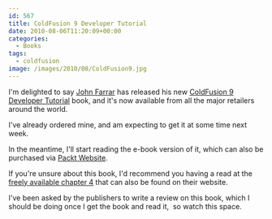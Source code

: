 ```yaml
---
id: 567
title: ColdFusion 9 Developer Tutorial
date: 2010-08-06T11:20:09+00:00
categories:
  - Books
tags:
  - coldfusion
image: /images/2010/08/ColdFusion9.jpg
---
```

I'm delighted to say <a title="John Farrar" href="http://twitter.com/sosensible" target="_blank">John Farrar</a> has released his new <a title="ColdFusion 9 Developer Tutorial" href="http://www.packtpub.com/coldfusion-9-developer-tutorial/book?utm_source=placona.co.uk&utm_medium=bookrev&utm_content=blog&utm_campaign=mdb_004149" target="_blank">ColdFusion 9 Developer Tutorial</a> book, and it's now available from all the major retailers around the world.

I've already ordered mine, and am expecting to get it at some time next week.

In the meantime, I'll start reading the e-book version of it, which can also be purchased via <a title="Packt Pub" href="http://www.packtpub.com/coldfusion-9-developer-tutorial/book?utm_source=placona.co.uk&utm_medium=bookrev&utm_content=blog&utm_campaign=mdb_004149" target="_blank">Packt Website</a>.

If you're unsure about this book, I'd recommend you having a read at the <a title="ColdFusion 9 Developer Tutorial - Free chapter 4 download" href="https://www.packtpub.com/sites/default/files/0249-chapter-4-ORM-Database-Interaction.pdf" target="_blank">freely available chapter 4</a> that can also be found on their website.

I've been asked by the publishers to write a review on this book, which I should be doing once I get the book and read it,  so watch this space.
